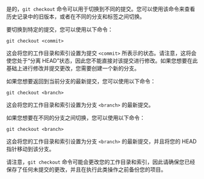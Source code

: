 是的，`git checkout` 命令可以用于切换到不同的提交。您可以使用该命令来查看历史记录中的旧版本，或者在不同的分支和标签之间切换。

要切换到特定的提交，您可以使用以下命令：

```
git checkout <commit>
```

这会将您的工作目录和索引设置为提交 `<commit>` 所表示的状态。请注意，这将会使您处于“分离 HEAD”状态，因此您不能直接对该提交进行修改。如果您想要在此基础上进行修改并提交更改，您需要创建一个新的分支。

如果您想要返回到当前分支的最新提交，您可以使用以下命令：

```
git checkout <branch>
```

这会将您的工作目录和索引设置为分支 `<branch>` 的最新提交。

如果您想要在不同的分支之间切换，您可以使用以下命令：

```
git checkout <branch>
```

这会将您的工作目录和索引设置为分支 `<branch>` 的最新提交，并且将您的 HEAD 指针移动到该分支。

请注意，`git checkout` 命令可能会更改您的工作目录和索引，因此请确保您已经保存了任何未提交的更改，并且在执行此类操作之前备份您的项目。
